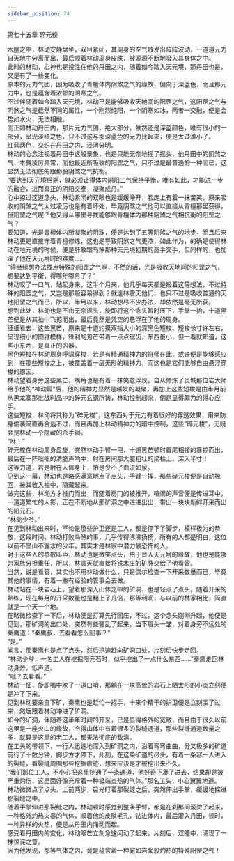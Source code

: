 ```yaml
---
sidebar_position: 74
---
```

 第七十五章 碎元梭


木屋之中，林动安静盘坐，双目紧闭，其周身的空气散发出阵阵波动，一道道元力自天地中分离而出，最后顺着林动周身皮肤，被源源不断地吸入其身体之中。  
此时的林动，心神也是投注在他的丹田之内，随着如今踏入天元境，那丹田也是，又是有了一些变化。  
原本的元力气团，因为吸收了青檀体内阴煞之气的缘故，偏向于深蓝色，而且那元力中，也是蕴含着浓郁的阴寒之气。  
不过伴随着如今踏入天元境，林动已是能够吸收天地间的阳罡之气，这阳罡之气与阴煞之气是截然不同的属性，一个刚烈纯阳，一个阴寒如冰，两者一交融，便是会势如水火，无法相融。  
而正如林动丹田内，那片元力气团，绝大部分，依然还是深蓝颜色，唯有很小的一部分，呈现淡红之色，只不过这与那深蓝色的元力比起来，便是太过渺小了。  
红蓝两色，交织在丹田之内，泾渭分明。  
林动的心念注视着丹田中这般景象，也是只能无奈地摇了摇头，他丹田中的阴煞之气，本就凌厉异常，而他最近所吸收的阳罡之气，只不过是最普通的一种而已，这显然无法彻底的跟那股阴煞之气抗衡。  
“要达到天元境后期，就必须让得体内阴阳二气保持平衡，唯有如此，才能进一步的融合，进而真正的阴阳交泰，凝聚成丹。”  
心中掠过这道念头，林动紧闭的双眼也是缓缓睁开，脸庞上有着一抹苦笑，原来吸收的阴煞之气太过凌厉也是有着坏处，毕竟阴煞之气他可以直接从青檀那里获得，但阳罡之气呢？他又得从哪里寻找能够跟青檀体内那种阴煞之气相抗衡的阳罡之气？  
要知道，光是青檀体内所凝聚的阴珠，便是达到了五等阴煞之气的地步，而且后来林动更是直接守着青檀修炼，这也是导致阴煞之气更浓，如此作为，的确是使得林动在地元境的时候，便是肝敢跟乌煞那种天元境初期的高手交手，但同样的，也加深了他在天元境时的难度……  
“得继续想办法找点特殊的阳罡之气啊，不然的话，光是吸收天地间的阳罡之气，想要达到平衡，得哪年哪月了？”  
林动叹了一口气，站起身来，这半个月来，他几乎每天都是报着这等想法，不过特殊的阳罡之气，又岂是那般容易得到？就连林震天他们，也只不过是吸收普通的天地阳罡之气而已，所以，半月以来，林动想尽不少办法，却依然是毫无所获。  
想到此处，林动也是不由无奈摇头，旋即将这个念头暂时压下，手掌一抬，十道黑芒便是从其袖中飞掠而出，最后竟然是凭空的悬浮在了他的周身。  
细细看去，这些黑芒，原来是十道约摸双指大小的深黑色短梭，短梭长寸许左右，呈现细小的圆锥模样，锋利的刃芒带着一点点锯齿，东西虽小，但一看就知道，这些小东西，是真正的凶器。  
黑色短梭在林动周身呼啸穿梭，若是有精通精神力的符师在此，或许便是能够感应到，在那些短梭之上，被覆盖着一层无形的精神力，而这也是它们能够自由悬浮穿梭的原因。  
林动望着身旁这些黑芒，嘴角也是有着一抹笑意浮现，自从修炼了炎城那位岩大师给予他的“神动篇”后，他的精神力显然是越发的凝聚，再加上这些短梭是由半月前从黑龙寨那批战利品中的碎元玄钢所铸，林动控制起来，倒是显得颇为的得心应手。  
这些短梭，林动将其称为“碎元梭”，这东西对于元力有着很好的穿透效果，用来防身偷袭简直再合适不过，而且再加上林动精神力的暗中控制，这些“碎元梭”，无疑会是林动一个隐藏的杀手锏。  
“咻！”  
碎元梭在林动周身盘旋，突然林动手臂一甩，十道黑芒顿时首尾相接的暴掠而出，最后在一阵咄咄的清脆声响中，射在房间那大腿粗壮的梁柱上，深入半寸！  
这等力道，若是射在人体身上，怕是少不了血流如泉。  
见到这一幕，林动也是略感满意地点了点头，手臂一挥，那些碎元梭便是自动掠回，被其收入袖中，隐藏起来。  
做完这些，林动方才推门而出，而随着房门的被推开，喧闹的声音便是传进耳中，一道道繁忙的人影，正在不断地从那矿洞之中进进出出，带出一块块新鲜开采而出的阳元石。  
“林动少爷。”  
在见到林动出来时，不论是那些护卫还是工人，都是停下了脚步，模样极为的恭敬，这段时间，林动打败乌煞的事，几乎传得沸沸扬扬，所有的人都是明白，这位以前不显山不露水的少年，其实才是林家中潜力最恐怖的人。  
对于这些人的恭敬叫声，林动也是微笑点头，由于晋入天元境的缘故，他也是能够为家族分担重任，所以，林震天就直接将铁木庄的矿脉交给了他看管。  
当然，说是看管，其实也不用林动做什么，只是偶尔检查一下开采数量而已，毕竟其他的事情，有着一些有经验的管事会去做。  
林动站在一块岩石上，望着那深入山体之中的矿洞，也是轻点了点头，随着开采的熟练，现在每月的开采数量也是翻上了几倍，那等利润，与以前的林家相比，简直就是一个天一个地。  
在略微检查了一下后，林动便是打算先行回庄，不过，这个念头刚刚升起，他便是见到，那矿洞的出口处，突然有些骚乱了起来，当下眉头一皱，对着身旁不远处的秦鹰道：“秦鹰叔，去看看怎么回事？”  
“是。”  
闻言，那秦鹰也是点了点头，然后迅速赶向矿洞口处，片刻后快步走回。  
“林动少爷，一名工人在挖掘阳元石时，似乎挖出了一点什么东西……”秦鹰走回林动身旁，低声道。  
“哦？去看看。”  
林动一怔，旋即嘴中吹了一道口哨，那躺在一块高耸的岩石上晒太阳的小炎立刻便是冲了下来。  
见到林动要亲自下矿，秦鹰也是赶忙一招手，十来个精干的护卫便是立刻围了过来，然后跟着林动冲进了矿洞。  
如今的矿洞，伴随着这半年时间的开采，已是显得格外的宽敞，而且由于很久以前这里是一座火山的缘故，令得山体中有着很多的裂缝通道，那些裂缝通道数量之多，就算是这里的老工人，都无法彻底的数清。  
在工头的带领下，一行人迅速地深入到矿洞之内，沿着弯弯曲曲，分叉极多的矿道前行了十数分钟，脚步方才停下，此刻，在这条矿道的尽头，有着一条容一人进入的裂缝，看裂缝周围那些挖掘痕迹，想来应该是才被挖出来不久。  
“我们那位工人，不小心把这里挖通了一条通道，他好奇下凑了进去，结果却是被严重灼伤，这里面好像充斥着一种极端炎热的气体。”那名工头，小心翼翼地道。  
林动微微点了点头，上前两步，目光盯着那裂缝之后，突然伸出手掌，缓缓地探进那裂缝之中。  
随着手掌伸进那裂缝之内，林动顿时感觉到整条手臂，都是在刹那间滚烫了起来，一种格外灼热火暴的气体，顺着他的皮肤毛孔，钻进体内，最后灌入丹田，顿时，一种异样的火热，便是从丹田内涌动而起。  
感受着丹田内的变化，林动眼芒立刻急速闪动了起来，片刻后，双瞳中，涌现了一抹惊诧之意。  
因为他发现，那等气体之内，竟是蕴含着一种宛如岩浆般灼热的特殊阳罡之气！  
  
  
